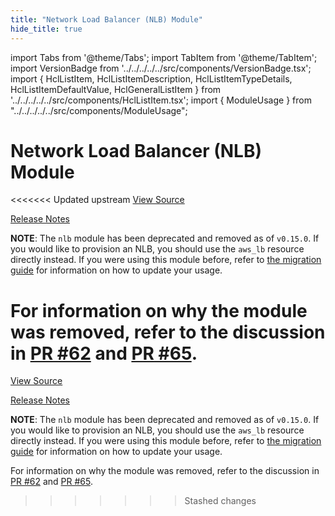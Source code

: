 ```yaml
---
title: "Network Load Balancer (NLB) Module"
hide_title: true
---
```


import Tabs from '@theme/Tabs';
import TabItem from '@theme/TabItem';
import VersionBadge from '../../../../../src/components/VersionBadge.tsx';
import { HclListItem, HclListItemDescription, HclListItemTypeDetails, HclListItemDefaultValue, HclGeneralListItem } from '../../../../../src/components/HclListItem.tsx';
import { ModuleUsage } from "../../../../../src/components/ModuleUsage";

<VersionBadge repoTitle="Load Balancer Modules" version="0.29.4" lastModifiedVersion="0.23.0"/>

# Network Load Balancer (NLB) Module

<<<<<<< Updated upstream
<a href="https://github.com/tnn-gruntwork-io/terraform-aws-load-balancer/tree/v0.29.4/modules/nlb" className="link-button" title="View the source code for this module in GitHub.">View Source</a>

<a href="https://github.com/tnn-gruntwork-io/terraform-aws-load-balancer/releases/tag/v0.23.0" className="link-button" title="Release notes for only versions which impacted this module.">Release Notes</a>

**NOTE**: The `nlb` module has been deprecated and removed as of `v0.15.0`. If you would like to provision an NLB, you
should use the `aws_lb` resource directly instead. If you were using this module before, refer to [the migration
guide](https://github.com/tnn-gruntwork-io/module-load-balancer/tree/v0.15.0/\_docs/migration_guides/nlb_to\_0.15.0) for information on how to update your usage.

For information on why the module was removed, refer to the discussion in [PR
\#62](https://github.com/tnn-gruntwork-io/terraform-aws-load-balancer/pull/62) and [PR
\#65](https://github.com/tnn-gruntwork-io/terraform-aws-load-balancer/pull/65).
=======
<a href="https://github.com/tnn-gruntwork-io/terraform-aws-load-balancer/tree/v0.29.4/modules/nlb" className="link-button" title="View the source code for this module in GitHub.">View Source</a>

<a href="https://github.com/tnn-gruntwork-io/terraform-aws-load-balancer/releases/tag/v0.23.0" className="link-button" title="Release notes for only versions which impacted this module.">Release Notes</a>

**NOTE**: The `nlb` module has been deprecated and removed as of `v0.15.0`. If you would like to provision an NLB, you
should use the `aws_lb` resource directly instead. If you were using this module before, refer to [the migration
guide](https://github.com/tnn-gruntwork-io/module-load-balancer/tree/v0.15.0/\_docs/migration_guides/nlb_to\_0.15.0) for information on how to update your usage.

For information on why the module was removed, refer to the discussion in [PR
\#62](https://github.com/tnn-gruntwork-io/terraform-aws-load-balancer/pull/62) and [PR
\#65](https://github.com/tnn-gruntwork-io/terraform-aws-load-balancer/pull/65).
>>>>>>> Stashed changes


<!-- ##DOCS-SOURCER-START
{
  "originalSources": [
<<<<<<< Updated upstream
    "https://github.com/tnn-gruntwork-io/terraform-aws-load-balancer/tree/v0.29.4/modules/nlb/readme.md",
    "https://github.com/tnn-gruntwork-io/terraform-aws-load-balancer/tree/v0.29.4/modules/nlb/variables.tf",
    "https://github.com/tnn-gruntwork-io/terraform-aws-load-balancer/tree/v0.29.4/modules/nlb/outputs.tf"
=======
    "https://github.com/tnn-gruntwork-io/terraform-aws-load-balancer/tree/v0.29.4/modules/nlb/readme.md",
    "https://github.com/tnn-gruntwork-io/terraform-aws-load-balancer/tree/v0.29.4/modules/nlb/variables.tf",
    "https://github.com/tnn-gruntwork-io/terraform-aws-load-balancer/tree/v0.29.4/modules/nlb/outputs.tf"
>>>>>>> Stashed changes
  ],
  "sourcePlugin": "module-catalog-api",
  "hash": "a1752d636aa1b4e264fd20b90eae3f69"
}
##DOCS-SOURCER-END -->
